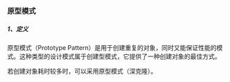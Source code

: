 ### 原型模式

##### 1、定义

原型模式（Prototype Pattern）是用于创建重复的对象，同时又能保证性能的模式。这种类型的设计模式属于创建型模式，它提供了一种创建对象的最佳方式。

若创建对象耗时较多时，可以采用原型模式（深克隆）。

